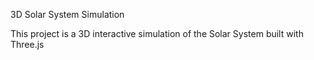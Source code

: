3D Solar System Simulation

This project is a 3D interactive simulation of the Solar System built with Three.js